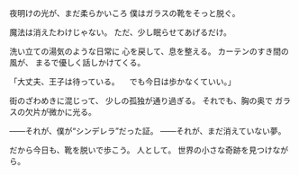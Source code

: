 夜明けの光が、まだ柔らかいころ
僕はガラスの靴をそっと脱ぐ。

魔法は消えたわけじゃない。
ただ、少し眠らせてあげるだけ。

洗い立ての湯気のような日常に
心を戻して、息を整える。
カーテンのすき間の風が、
まるで優しく話しかけてくる。

「大丈夫、王子は待っている。
　でも今日は歩かなくていい。」

街のざわめきに混じって、
少しの孤独が通り過ぎる。
それでも、胸の奥で
ガラスの欠片が微かに光る。

——それが、僕が“シンデレラ”だった証。
——それが、まだ消えていない夢。

だから今日も、靴を脱いで歩こう。
人として。
世界の小さな奇跡を見つけながら。
